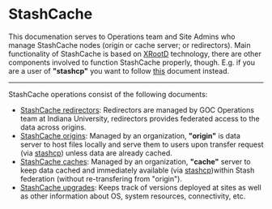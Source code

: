 # StashCache

This documenation serves to Operations team and Site Admins who manage StashCache nodes (origin or cache server; or redirectors). Main functionality of StashCache is based on [XRootD](http://xrootd.org) technology, there are other components involved to function StashCache properly, though. E.g. if you are a user of **"stashcp"** you want to follow [this](https://support.opensciencegrid.org/support/solutions/articles/12000002775-transferring-data-with-stashcache) document instead.

---

StashCache operations consist of the following documents:

* [StashCache redirectors](https://confluence.grid.iu.edu/display/STAS/Installing+an+XRootD+StashCache+Federation+Redirector): Redirectors are managed by GOC Operations team at Indiana University, redirectors provides federated access to the data across origins.
* [StashCache origins](admin/install.md): Managed by an organization, **"origin"** is data server to host files locally and serve them to users upon transfer request (via [stashcp](https://support.opensciencegrid.org/support/solutions/articles/12000002775-transferring-data-with-stashcach)) unless data are already cached.
* [StashCache caches](admin/install.md): Managed by an organization, **"cache"** server to keep data cached and immediately available (via [stashcp](https://support.opensciencegrid.org/support/solutions/articles/12000002775-transferring-data-with-stashcach))within Stash federation (without re-transfering from "origin").
* [StashCache upgrades](../ops/upgrades.md): Keeps track of versions deployed at sites as well as other information about OS, system resources, connectivity, etc.
